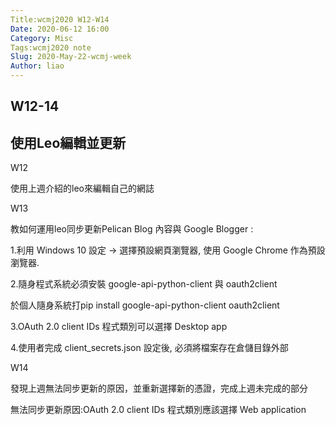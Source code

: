 ```yaml
---
Title:wcmj2020 W12-W14
Date: 2020-06-12 16:00
Category: Misc
Tags:wcmj2020 note
Slug: 2020-May-22-wcmj-week
Author: liao
---
```

W12-14
----
使用Leo編輯並更新
----
W12


使用上週介紹的leo來編輯自己的網誌


W13


教如何運用leo同步更新Pelican Blog 內容與 Google Blogger :


1.利用 Windows 10 設定 -> 選擇預設網頁瀏覽器, 使用 Google Chrome 作為預設瀏覽器.


2.隨身程式系統必須安裝 google-api-python-client 與 oauth2client

於個人隨身系統打pip install google-api-python-client oauth2client


3.OAuth 2.0 client IDs 程式類別可以選擇 Desktop app


4.使用者完成 client_secrets.json 設定後, 必須將檔案存在倉儲目錄外部


W14


發現上週無法同步更新的原因，並重新選擇新的憑證，完成上週未完成的部分

無法同步更新原因:OAuth 2.0 client IDs 程式類別應該選擇 Web application


<!--PELICAN_END_SUMMARY -->


